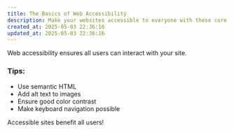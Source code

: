 ```yaml
---
title: The Basics of Web Accessibility
description: Make your websites accessible to everyone with these core practices.
created_at: 2025-05-03 22:36:16
updated_at: 2025-05-03 22:36:16
---
```


Web accessibility ensures all users can interact with your site.

### Tips:
- Use semantic HTML
- Add alt text to images
- Ensure good color contrast
- Make keyboard navigation possible

Accessible sites benefit all users!
